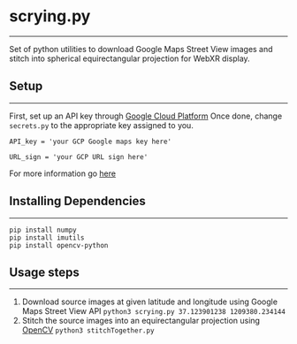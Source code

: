# scrying.py
-------------------------
Set of python utilities to download Google Maps Street View images and stitch into spherical equirectangular projection for WebXR display.

## Setup
-------------------------
First, set up an API key through [Google Cloud Platform](https://cloud.google.com/api-keys/docs/get-started-api-keys)
Once done, change `secrets.py` to the appropriate key assigned to you.

```
API_key = 'your GCP Google maps key here'

URL_sign = 'your GCP URL sign here'
```

For more information go [here](https://cloud.google.com/api-keys/docs/create-manage-api-keys)


## Installing Dependencies
-------------------------

```
pip install numpy
pip install imutils
pip install opencv-python
```

## Usage steps
-------------------------

1. Download source images at given latitude and longitude using Google Maps Street View API
```python3 scrying.py 37.123901238 1209380.234144```
2. Stitch the source images into an equirectangular projection using [OpenCV](https://pypi.org/project/opencv-python/)
```python3 stitchTogether.py```


